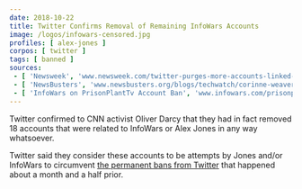 ```yaml
---
date: 2018-10-22
title: Twitter Confirms Removal of Remaining InfoWars Accounts
image: /logos/infowars-censored.jpg
profiles: [ alex-jones ]
corpos: [ twitter ]
tags: [ banned ]
sources:
 - [ 'Newsweek', 'www.newsweek.com/twitter-purges-more-accounts-linked-alex-jones-infowars-1182658' ]
 - [ 'NewsBusters', 'www.newsbusters.org/blogs/techwatch/corinne-weaver/2018/10/23/twitter-bans-more-infowars-accounts-leaves-farrakhan-alone' ]
 - [ 'InfoWars on PrisonPlantTv Account Ban', 'www.infowars.com/prisonplanettv-account-banned-from-twitter/' ]
---
```


Twitter confirmed to CNN activist Oliver Darcy that they had in fact removed 18 accounts that were related to InfoWars or Alex Jones in any way whatsoever.

Twitter said they consider these accounts to be attempts by Jones and/or InfoWars to circumvent [the permanent bans from Twitter](/e/twitter-bans-alex-jones/) that happened about a month and a half prior.
